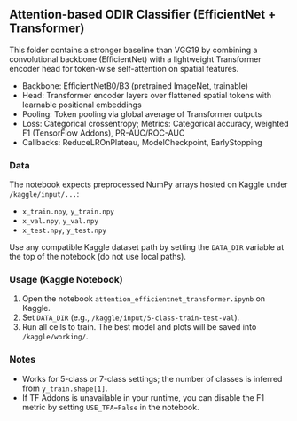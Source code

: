 ## Attention-based ODIR Classifier (EfficientNet + Transformer)

This folder contains a stronger baseline than VGG19 by combining a convolutional backbone (EfficientNet) with a lightweight Transformer encoder head for token-wise self-attention on spatial features.

- Backbone: EfficientNetB0/B3 (pretrained ImageNet, trainable)
- Head: Transformer encoder layers over flattened spatial tokens with learnable positional embeddings
- Pooling: Token pooling via global average of Transformer outputs
- Loss: Categorical crossentropy; Metrics: Categorical accuracy, weighted F1 (TensorFlow Addons), PR-AUC/ROC-AUC
- Callbacks: ReduceLROnPlateau, ModelCheckpoint, EarlyStopping

### Data
The notebook expects preprocessed NumPy arrays hosted on Kaggle under `/kaggle/input/...`:

- `x_train.npy`, `y_train.npy`
- `x_val.npy`, `y_val.npy`
- `x_test.npy`, `y_test.npy`

Use any compatible Kaggle dataset path by setting the `DATA_DIR` variable at the top of the notebook (do not use local paths).

### Usage (Kaggle Notebook)
1. Open the notebook `attention_efficientnet_transformer.ipynb` on Kaggle.
2. Set `DATA_DIR` (e.g., `/kaggle/input/5-class-train-test-val`).
3. Run all cells to train. The best model and plots will be saved into `/kaggle/working/`.

### Notes
- Works for 5-class or 7-class settings; the number of classes is inferred from `y_train.shape[1]`.
- If TF Addons is unavailable in your runtime, you can disable the F1 metric by setting `USE_TFA=False` in the notebook.


